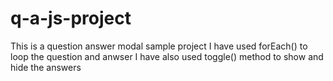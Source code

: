 # q-a-js-project

This is a question answer modal sample project 
I have used forEach() to loop the question and anwser
I have also used toggle() method to show and hide the answers
